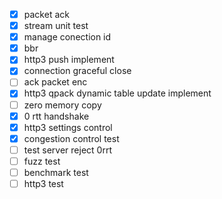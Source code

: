 - [x] packet ack
- [x] stream unit test
- [x] manage conection id
- [x] bbr
- [x] http3 push implement
- [x] connection graceful close
- [ ] ack packet enc
- [x] http3 qpack dynamic table update implement
- [ ] zero memory copy
- [x] 0 rtt handshake
- [x] http3 settings control
- [x] congestion control test
- [ ] test server reject 0rrt 
- [ ] fuzz test
- [ ] benchmark test
- [ ] http3 test